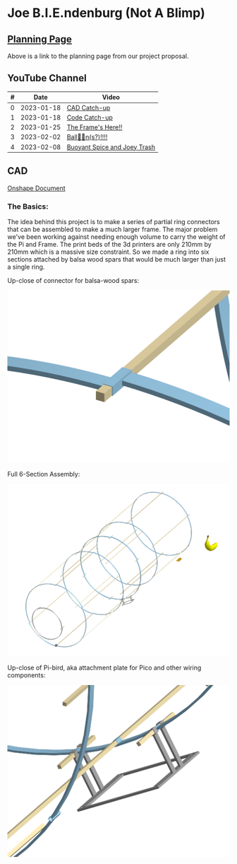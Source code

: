 # Joe B.I.E.ndenburg (Not A Blimp)

## [Planning Page](/PLANNING.md)

Above is a link to the planning page from our project proposal.

## YouTube Channel

| #   | Date       | Video                                                        |
| --- | ---------- | ------------------------------------------------------------ |
| 0   | 2023-01-18 | [CAD Catch-up](https://youtu.be/xfZlytLQ_GU)                 |
| 1   | 2023-01-18 | [Code Catch-up](https://youtu.be/OjiJY7ihrKs)                |
| 2   | 2023-01-25 | [The Frame's Here!!](https://youtu.be/7JANqRXmuZ0)           |
| 3   | 2023-02-02 | [Ball🎈🎈n(s?)!!!!](https://youtu.be/61AMVDbxwmk)            |
| 4   | 2023-02-08 | [Buoyant Spice and Joey Trash](https://youtu.be/qYgovjCG950) |

## CAD

[Onshape Document](https://cvilleschools.onshape.com/documents/03b6c87fd63f0cfe1abe3b9f/w/c0d37a57fae264806faea58d/e/ea3240c36bb4a6a681fb9b2a)

### The Basics: 

The idea behind this project is to make a series of partial ring connectors that can be assembled to make a much larger frame. The major problem we've been working against needing enough volume to carry the weight of the Pi and Frame. The print beds of the 3d printers are only 210mm by 210mm which is a massive size constraint. So we made a ring into six sections attached by balsa wood spars that would be much larger than just a single ring. 

Up-close of connector for balsa-wood spars:

![Balsa-wood Spar Connector](/Images/Spar-Connector.png)

Full 6-Section Assembly:

![6-Section Assembly](/Images/6-Section-Assembly.png)

Up-close of Pi-bird, aka attachment plate for Pico and other wiring components:

![Pi Bird](/Images/Pi-Bird.png)
